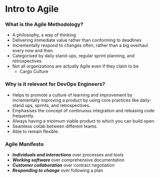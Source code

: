 # Intro to Agile

### What is the Agile Methodology?

* A philosophy, a way of thinking
* Delivering immediate value rather than conforming to deadlines
* Incrementally respond to changes often, rather than a big overhaul every now and then
* Categorised by daily stand-ups, regular sprint planning, and retrospectives
* Not all organizations are actually Agile even if they claim to be
  * Cargo Culture

### Why is it relevant for DevOps Engineers?

* Helps to promote a culture of learning and improvement by incrementally improving a product by using core practices like daily-stand ups, sprints, and retrospectives.
* Emphasises the concept of continuous integration and releasing code frequently.
* Always having a minimum viable product to which you can build open.
*  Seamless collab between different teams.
*  Able to remain flexible.

### Agile Manifesto

* ***Individuals and interactions*** over processes and tools
* ***Working software*** over comprehensive documentation
* ***Customer collaboration*** over contract negotiation 
* ***Responding to change*** over following a plan

